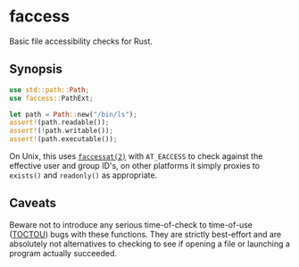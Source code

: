 # faccess

Basic file accessibility checks for Rust.

## Synopsis

```rust
use std::path::Path;
use faccess::PathExt;

let path = Path::new("/bin/ls");
assert!(path.readable());
assert!(!path.writable());
assert!(path.executable());
```

On Unix, this uses [`faccessat(2)`] with `AT_EACCESS` to check against the
effective user and group ID's, on other platforms it simply proxies to
`exists()` and `readonly()` as appropriate.


## Caveats

Beware not to introduce any serious time-of-check to time-of-use ([TOCTOU])
bugs with these functions.  They are strictly best-effort and are absolutely not
alternatives to checking to see if opening a file or launching a program actually
succeeded.

[`faccessat(2)`]: https://pubs.opengroup.org/onlinepubs/9699919799/functions/access.html
[TOCTOU]: https://en.wikipedia.org/wiki/Time-of-check_to_time-of-use
